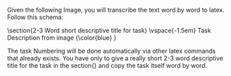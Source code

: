 Given the following Image, you will transcribe the text word by word to latex. Follow this schema:

\section{2-3 Word short descriptive title for task}
\vspace{-1.5em}
Task Description from image
{\color{blue}
}

The task Numbering will be done automatically via other latex commands that already exists. You have only to give a really short 2-3 word descriptive title for the task in the section{} and copy the task itself word by word.
